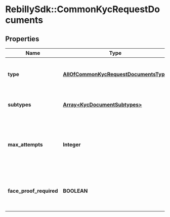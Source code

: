 # RebillySdk::CommonKycRequestDocuments

## Properties
Name | Type | Description | Notes
------------ | ------------- | ------------- | -------------
**type** | [**AllOfCommonKycRequestDocumentsType**](AllOfCommonKycRequestDocumentsType.md) | Document type to be requested from customer. | 
**subtypes** | [**Array&lt;KycDocumentSubtypes&gt;**](KycDocumentSubtypes.md) | Document subtype allowed for customer. | [optional] 
**max_attempts** | **Integer** | The number of document upload attempts. &#x60;0&#x60; treated as unlimited. | [optional] [default to 3]
**face_proof_required** | **BOOLEAN** | If &#x60;true&#x60; uploading matching face photo (selfie) is required. | [optional] 

